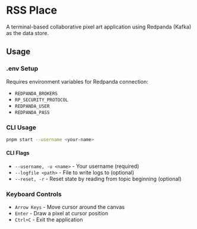 # RSS Place

A terminal-based collaborative pixel art application using Redpanda (Kafka) as the data store.

## Usage

### .env Setup

Requires environment variables for Redpanda connection:
- `REDPANDA_BROKERS`
- `RP_SECURITY_PROTOCOL`
- `REDPANDA_USER`
- `REDPANDA_PASS`

### CLI Usage

```bash
pnpm start --username <your-name>
```

#### CLI Flags
- `--username, -u <name>` - Your username (required)
- `--logfile <path>` - File to write logs to (optional)
- `--reset, -r` - Reset state by reading from topic beginning (optional)

### Keyboard Controls

- `Arrow Keys` - Move cursor around the canvas
- `Enter` - Draw a pixel at cursor position
- `Ctrl+C` - Exit the application
